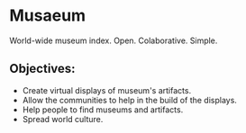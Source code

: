 # Musaeum

World-wide museum index. Open. Colaborative. Simple.

## Objectives:
* Create virtual displays of museum's artifacts.
* Allow the communities to help in the build of the displays.
* Help people to find museums and artifacts.
* Spread world culture.